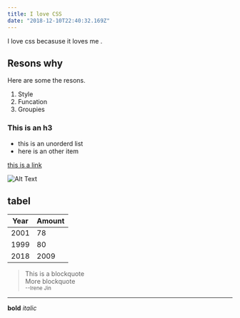 ```yaml
---
title: I love CSS
date: "2018-12-10T22:40:32.169Z"
---
```


I love css becasuse it loves me .

## Resons why

Here are some the resons.

1. Style
2. Funcation
3. Groupies

### This is an h3

* this is an unorderd list
* here is an other item

[this is a link](http://www.svahtml.com)

![Alt Text](https://picsum.photos/300)

## tabel

Year | Amount 
---|---
2001|78
1999|80
2018|2009


> This is a blockquote <br>
> More blockquote<br>
> <small>--Irene Jin</small>

---

**bold** *italic* 